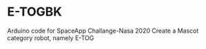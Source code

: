 # E-TOGBK
Arduino code for SpaceApp Challange-Nasa 2020 Create a Mascot category robot, namely E-TOG
